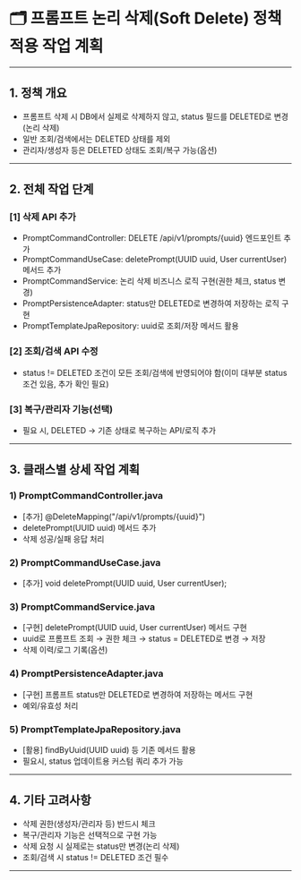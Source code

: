 # 🗂️ 프롬프트 논리 삭제(Soft Delete) 정책 적용 작업 계획

---

## 1. 정책 개요

- 프롬프트 삭제 시 DB에서 실제로 삭제하지 않고, status 필드를 DELETED로 변경(논리 삭제)
- 일반 조회/검색에서는 DELETED 상태를 제외
- 관리자/생성자 등은 DELETED 상태도 조회/복구 가능(옵션)

---

## 2. 전체 작업 단계

### [1] 삭제 API 추가

- PromptCommandController: DELETE /api/v1/prompts/{uuid} 엔드포인트 추가
- PromptCommandUseCase: deletePrompt(UUID uuid, User currentUser) 메서드 추가
- PromptCommandService: 논리 삭제 비즈니스 로직 구현(권한 체크, status 변경)
- PromptPersistenceAdapter: status만 DELETED로 변경하여 저장하는 로직 구현
- PromptTemplateJpaRepository: uuid로 조회/저장 메서드 활용

### [2] 조회/검색 API 수정

- status != DELETED 조건이 모든 조회/검색에 반영되어야 함(이미 대부분 status 조건 있음, 추가 확인 필요)

### [3] 복구/관리자 기능(선택)

- 필요 시, DELETED → 기존 상태로 복구하는 API/로직 추가

---

## 3. 클래스별 상세 작업 계획

### 1) PromptCommandController.java

- [추가] @DeleteMapping("/api/v1/prompts/{uuid}")
- deletePrompt(UUID uuid) 메서드 추가
- 삭제 성공/실패 응답 처리

### 2) PromptCommandUseCase.java

- [추가] void deletePrompt(UUID uuid, User currentUser);

### 3) PromptCommandService.java

- [구현] deletePrompt(UUID uuid, User currentUser) 메서드 구현
- uuid로 프롬프트 조회 → 권한 체크 → status = DELETED로 변경 → 저장
- 삭제 이력/로그 기록(옵션)

### 4) PromptPersistenceAdapter.java

- [구현] 프롬프트 status만 DELETED로 변경하여 저장하는 메서드 구현
- 예외/유효성 처리

### 5) PromptTemplateJpaRepository.java

- [활용] findByUuid(UUID uuid) 등 기존 메서드 활용
- 필요시, status 업데이트용 커스텀 쿼리 추가 가능

---

## 4. 기타 고려사항

- 삭제 권한(생성자/관리자 등) 반드시 체크
- 복구/관리자 기능은 선택적으로 구현 가능
- 삭제 요청 시 실제로는 status만 변경(논리 삭제)
- 조회/검색 시 status != DELETED 조건 필수

---
